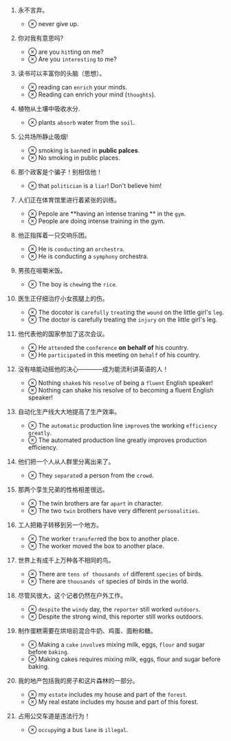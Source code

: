 
1. 永不言弃。
    - <span class="switch">&otimes;</span> <span class="en">never give up.</span>

2. 你对我有意思吗?
    - <span class="switch">&otimes;</span> <span class="en">are you `hit`ting on me?</span>
    - <span class="switch">&otimes;</span> <span class="en">Are you `interesting` to me?</span>

3. 读书可以丰富你的头脑（思想）。
    - <span class="switch">&otimes;</span> <span class="en">reading can `enrich` your minds.</span>
    - <span class="switch">&otimes;</span> <span class="en">Reading can enrich your mind (`thoughts`).</span>

4. 植物从土壤中吸收水分.
    - <span class="switch">&otimes;</span> <span class="en">plants `absorb` water from the `soil`.</span>

5. 公共场所静止吸烟!
    - <span class="switch">&otimes;</span> <span class="en">smoking is `ban`ned in **public palces**.</span>
    - <span class="switch">&otimes;</span> <span class="en">No smoking in public places.</span>

6. 那个政客是个骗子！别相信他！
    - <span class="switch">&otimes;</span> <span class="en">that `politician` is a `liar`! Don't believe him!</span>

7. 人们正在体育馆里进行着紧张的训练。
    - <span class="switch">&otimes;</span> <span class="en">Pepole are **having an intense traning ** in the `gym`.</span>
    - <span class="switch">&otimes;</span> <span class="en">People are doing intense training in the gym.</span>

8. 他正指挥着一只交响乐团。
    - <span class="switch">&otimes;</span> <span class="en">He is `conduct`ing an `orchestra`.</span>
    - <span class="switch">&otimes;</span> <span class="en">He is conducting a `symphony` orchestra.</span>

9. 男孩在咀嚼米饭。
    - <span class="switch">&otimes;</span> <span class="en">The boy is `chew`ing the `rice`.</span>

10. 医生正仔细治疗小女孩腿上的伤。
    - <span class="switch">&otimes;</span> <span class="en">The docotor is `carefully` `treat`ing the `wound` on the little girl's `leg`.</span>
    - <span class="switch">&otimes;</span> <span class="en">The doctor is carefully treating the `injury` on the little girl's leg.</span>

11. 他代表他的国家参加了这次会议。
    - <span class="switch">&otimes;</span> <span class="en">He `attend`ed the `conference` **on behalf of** his country.</span>
    - <span class="switch">&otimes;</span> <span class="en">He `participate`d in this meeting on `behalf` of his country.</span>

12. 没有啥能动摇他的决心————成为能流利讲英语的人！
    - <span class="switch">&otimes;</span> <span class="en">Nothing `shake`s his `resolve` of being a `fluent` English speaker!</span>
    - <span class="switch">&otimes;</span> <span class="en">Nothing can shake his resolve of to becoming a fluent English speaker!</span>

13. 自动化生产线大大地提高了生产效率。
    - <span class="switch">&otimes;</span> <span class="en">The `automatic` production line `improve`s the working `efficiency` `greatly`.</span>
    - <span class="switch">&otimes;</span> <span class="en">The automated production line greatly improves production efficiency.</span>

14. 他们把一个人从人群里分离出来了。
    - <span class="switch">&otimes;</span> <span class="en">They `separate`d a person from the `crowd`.</span>

15. 那两个孪生兄弟的性格相差很远。
    - <span class="switch">&otimes;</span> <span class="en">The twin brothers are far `apart` in character.</span>
    - <span class="switch">&otimes;</span> <span class="en">The two `twin` brothers have very different `personalities`.</span>

16. 工人把箱子转移到另一个地方。
    - <span class="switch">&otimes;</span> <span class="en">The worker `transfer`red the box to another place.</span>
    - <span class="switch">&otimes;</span> <span class="en">The worker moved the box to another place.</span>

17. 世界上有成千上万种各不相同的鸟。
    - <span class="switch">&otimes;</span> <span class="en">There are `tens of thousands of` different `species` of birds.</span>
    - <span class="switch">&otimes;</span> <span class="en">There are `thousands of` species of birds in the world.</span>

18. 尽管风很大，这个记者仍然在户外工作。
    - <span class="switch">&otimes;</span> <span class="en">`despite` the `windy` day, the `reporter` still worked `outdoors`.</span>
    - <span class="switch">&otimes;</span> <span class="en">Despite the strong wind, this reporter still works outdoors.</span>

19. 制作蛋糕需要在烘培前混合牛奶、鸡蛋、面粉和糖。
    - <span class="switch">&otimes;</span> <span class="en">Making a `cake` `involve`s mixing milk, eggs, `flour` and sugar before `baking`.</span>
    - <span class="switch">&otimes;</span> <span class="en">Making cakes requires mixing milk, eggs, flour and sugar before baking.</span>

20. 我的地产包括我的房子和这片森林的一部分。
    - <span class="switch">&otimes;</span> <span class="en">my `estate` includes my house and part of the `forest`.</span>
    - <span class="switch">&otimes;</span> <span class="en">My real estate includes my house and part of this forest.</span>

21. 占用公交车道是违法行为！
    - <span class="switch">&otimes;</span> <span class="en"> `occupy`ing a bus `lane` is `illegal`.</span>

<script>
$('span.switch').on( 'click', function() {
    var that = $(this).next('span');
    if ( that.is(":visible") ) {
        that.hide();
    } else {
        that.show();
    }
} );
$('span.en').each( function(i, e) {
   $(this).hide();
} );
</script>
